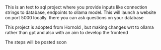 This is an text to sql project where you provide inputs like connection strings to database, endpoints to ollama model. This will launch a website on port 5000 locally. there you can ask questions on your database 

This project is adopted from Hornold , but making changes wrt to ollama rather than gpt and also with an aim to develop the frontend 

The steps will be posted soon

